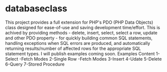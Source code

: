 # databaseclass
This project provides a full extension for PHP's PDO (PHP Data Objects) class designed for ease-of-use and saving 
development time/effort. This is achived by providing methods - delete, insert, select, select a row, update  and 
other PDO property - for quickly building common SQL statements, handling exceptions when SQL errors are produced,
and automatically returning results/number of affected rows for the appropriate SQL statement types. 
I will publish examples coming soon.
  Examples Content
  1-Select
    -Fetch Modes
  2-Single Row
    -Fetch Modes
  3-Insert
  4-Udate
  5-Delete
  6-Query
  7-Stored Procedure
